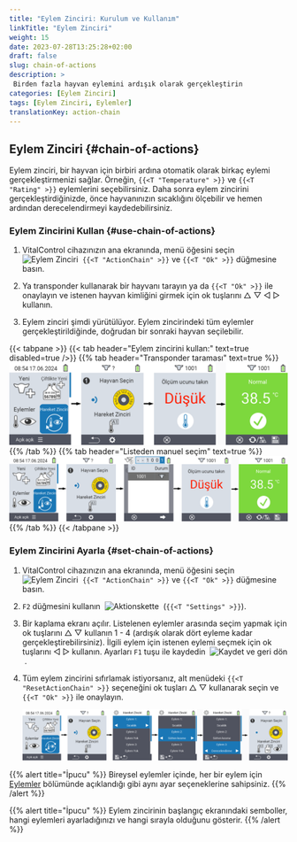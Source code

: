 ```yaml
---
title: "Eylem Zinciri: Kurulum ve Kullanım"
linkTitle: "Eylem Zinciri"
weight: 15
date: 2023-07-28T13:25:28+02:00
draft: false
slug: chain-of-actions
description: >
 Birden fazla hayvan eylemini ardışık olarak gerçekleştirin
categories: [Eylem Zinciri]
tags: [Eylem Zinciri, Eylemler]
translationKey: action-chain
---
```

## Eylem Zinciri {#chain-of-actions}

Eylem zinciri, bir hayvan için birbiri ardına otomatik olarak birkaç eylemi gerçekleştirmenizi sağlar. Örneğin, `{{<T "Temperature" >}}` ve `{{<T "Rating" >}}` eylemlerini seçebilirsiniz. Daha sonra eylem zincirini gerçekleştirdiğinizde, önce hayvanınızın sıcaklığını ölçebilir ve hemen ardından derecelendirmeyi kaydedebilirsiniz.

### Eylem Zincirini Kullan {#use-chain-of-actions}

1. VitalControl cihazınızın ana ekranında, menü öğesini seçin &nbsp;<img src="/icons/actions/action-chain.svg" width="35" align="bottom" alt="Eylem Zinciri" />&nbsp; `{{<T "ActionChain" >}}` ve `{{<T "Ok" >}}` düğmesine basın.

2. Ya transponder kullanarak bir hayvanı tarayın ya da `{{<T "Ok" >}}` ile onaylayın ve istenen hayvan kimliğini girmek için ok tuşlarını △ ▽ ◁ ▷ kullanın.

3. Eylem zinciri şimdi yürütülüyor. Eylem zincirindeki tüm eylemler gerçekleştirildiğinde, doğrudan bir sonraki hayvan seçilebilir.

{{< tabpane >}}
{{< tab header="Eylem zincirini kullan:" text=true disabled=true />}}
{{% tab header="Transponder taraması" text=true %}}
![VitalControl: Menü eylem zinciri](images/chainofactions-scan.png "Eylem Zinciri")
{{% /tab %}}
{{% tab header="Listeden manuel seçim" text=true %}}
![VitalControl: Menü eylem zinciri](images/chainofactions.png "Eylem Zinciri")
{{% /tab %}}
{{< /tabpane >}}

### Eylem Zincirini Ayarla {#set-chain-of-actions}

1. VitalControl cihazınızın ana ekranında, menü öğesini seçin &nbsp;<img src="/icons/actions/action-chain.svg" width="35" align="bottom" alt="Eylem Zinciri" />&nbsp; `{{<T "ActionChain" >}}` ve `{{<T "Ok" >}}` düğmesine basın.

2. `F2` düğmesini kullanın &nbsp;<img src="/icons/gear.svg" width="25" align="bottom" alt="Aktionskette" />&nbsp; (`{{<T "Settings" >}}`).

3. Bir kaplama ekranı açılır. Listelenen eylemler arasında seçim yapmak için ok tuşlarını △ ▽ kullanın 1 - 4 (ardışık olarak dört eyleme kadar gerçekleştirebilirsiniz). İlgili eylem için istenen eylemi seçmek için ok tuşlarını ◁ ▷ kullanın. Ayarları `F1` tuşu ile kaydedin &nbsp;<img src="/icons/footer/save_exit.svg" width="65" align="bottom" alt="Kaydet ve geri dön" />&nbsp;.

4. Tüm eylem zincirini sıfırlamak istiyorsanız, alt menüdeki `{{<T "ResetActionChain" >}}` seçeneğini ok tuşları △ ▽ kullanarak seçin ve `{{<T "Ok" >}}` ile onaylayın.

    ![VitalControl: Eylem zinciri menüsü](images/setchainofactions.png "Eylem zincirini ayarla")

{{% alert title="İpucu" %}}
Bireysel eylemler içinde, her bir eylem için [Eylemler](../actions) bölümünde açıklandığı gibi aynı ayar seçeneklerine sahipsiniz.
{{% /alert %}}

{{% alert title="İpucu" %}}
Eylem zincirinin başlangıç ekranındaki semboller, hangi eylemleri ayarladığınızı ve hangi sırayla olduğunu gösterir.
{{% /alert %}}
